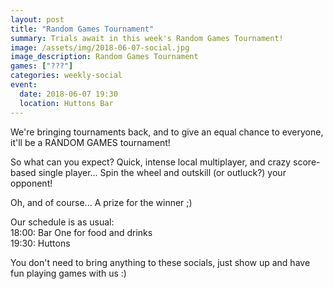 ```yaml
---
layout: post
title: "Random Games Tournament"
summary: Trials await in this week's Random Games Tournament!
image: /assets/img/2018-06-07-social.jpg
image_description: Random Games Tournament
games: ["???"]
categories: weekly-social
event:
  date: 2018-06-07 19:30
  location: Huttons Bar
---
```


We're bringing tournaments back, and to give an equal chance to everyone, it'll be a RANDOM GAMES tournament!

So what can you expect? Quick, intense local multiplayer, and crazy score-based single player... Spin the wheel and outskill (or outluck?) your opponent!

Oh, and of course... A prize for the winner ;)

Our schedule is as usual:   
18:00: Bar One for food and drinks   
19:30: Huttons

You don't need to bring anything to these socials, just show up and have fun playing games with us :)
